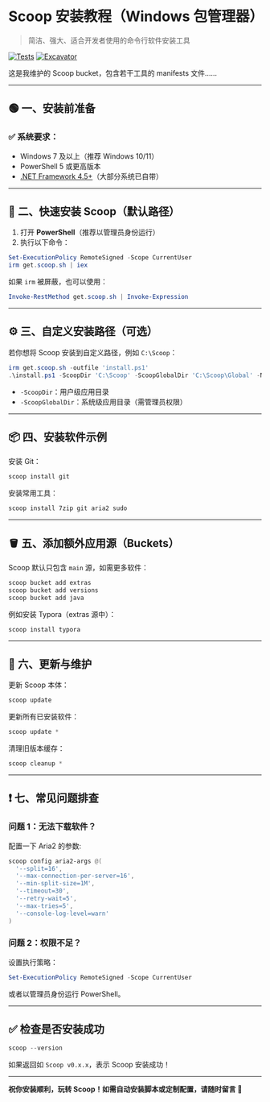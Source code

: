 # Scoop 安装教程（Windows 包管理器）

> 简洁、强大、适合开发者使用的命令行软件安装工具

[![Tests](https://github.com/chuan0712/Scoop-apps/actions/workflows/ci.yml/badge.svg)](https://github.com/chuan0712/Scoop-apps/actions/workflows/ci.yml)
[![Excavator](https://github.com/chuan0712/Scoop-apps/actions/workflows/excavator.yml/badge.svg)](https://github.com/chuan0712/Scoop-apps/actions/workflows/excavator.yml)


这是我维护的 Scoop bucket，包含若干工具的 manifests 文件……

---

## 🟢 一、安装前准备

### ✅ 系统要求：
- Windows 7 及以上（推荐 Windows 10/11）
- PowerShell 5 或更高版本
- [.NET Framework 4.5+](https://dotnet.microsoft.com/)（大部分系统已自带）

---

## 🚀 二、快速安装 Scoop（默认路径）

1. 打开 **PowerShell**（推荐以管理员身份运行）
2. 执行以下命令：

```powershell
Set-ExecutionPolicy RemoteSigned -Scope CurrentUser
irm get.scoop.sh | iex
```

如果 `irm` 被屏蔽，也可以使用：

```powershell
Invoke-RestMethod get.scoop.sh | Invoke-Expression
```

---

## ⚙️ 三、自定义安装路径（可选）

若你想将 Scoop 安装到自定义路径，例如 `C:\Scoop`：

```powershell
irm get.scoop.sh -outfile 'install.ps1'
.\install.ps1 -ScoopDir 'C:\Scoop' -ScoopGlobalDir 'C:\Scoop\Global' -NoProxy
```

- `-ScoopDir`：用户级应用目录
- `-ScoopGlobalDir`：系统级应用目录（需管理员权限）

---

## 📦 四、安装软件示例

安装 Git：

```powershell
scoop install git
```

安装常用工具：

```powershell
scoop install 7zip git aria2 sudo
```

---

## 🪣 五、添加额外应用源（Buckets）

Scoop 默认只包含 `main` 源，如需更多软件：

```powershell
scoop bucket add extras
scoop bucket add versions
scoop bucket add java
```

例如安装 Typora（extras 源中）：

```powershell
scoop install typora
```

---

## 🔄 六、更新与维护

更新 Scoop 本体：

```powershell
scoop update
```

更新所有已安装软件：

```powershell
scoop update *
```

清理旧版本缓存：

```powershell
scoop cleanup *
```

---

## ❗ 七、常见问题排查

### 问题 1：无法下载软件？

配置一下 Aria2 的参数:

```powershell
scoop config aria2-args @(
  '--split=16',
  '--max-connection-per-server=16',
  '--min-split-size=1M',
  '--timeout=30',
  '--retry-wait=5',
  '--max-tries=5',
  '--console-log-level=warn'
)
```

### 问题 2：权限不足？

设置执行策略：

```powershell
Set-ExecutionPolicy RemoteSigned -Scope CurrentUser
```

或者以管理员身份运行 PowerShell。

---

## ✅ 检查是否安装成功

```powershell
scoop --version
```

如果返回如 `Scoop v0.x.x`，表示 Scoop 安装成功！

---

**祝你安装顺利，玩转 Scoop！如需自动安装脚本或定制配置，请随时留言 🙌**
